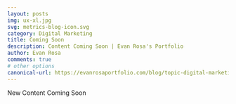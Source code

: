 ```yaml
---
layout: posts
img: ux-xl.jpg
svg: metrics-blog-icon.svg
category: Digital Marketing
title: Coming Soon
description: Content Coming Soon | Evan Rosa's Portfolio
author: Evan Rosa
comments: true
# other options
canonical-url: https://evanrosaportfolio.com/blog/topic-digital-marketing/2018-06-15-coming-soon/
---
```


<p>New Content Coming Soon</p>
